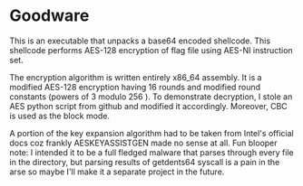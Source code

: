 # Goodware

This is an executable that unpacks a base64 encoded shellcode. This shellcode performs AES-128 encryption of flag file using AES-NI instruction set.

The encryption algorithm is written entirely x86_64 assembly. It is a modified AES-128 encryption having 16 rounds and modified round constants (powers of 3 modulo 256 ). To demonstrate decryption, I stole an AES python script from github and modified it accordingly. Moreover, CBC is used as the block mode.

A portion of the key expansion algorithm had to be taken from Intel's official docs coz frankly AESKEYASSISTGEN made no sense at all. 
Fun blooper note: I intended it to be a full fledged malware that parses through every file in the directory, but parsing results of getdents64 syscall is a pain in the arse so maybe I'll make it a separate project in the future.